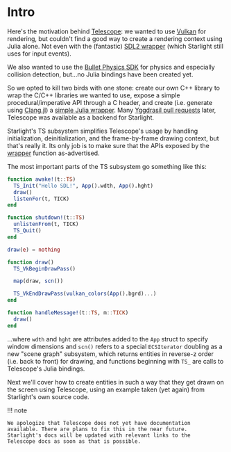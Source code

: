 # Intro

Here's the motivation behind [Telescope](https://github.com/jhigginbotham64/Telescope): we wanted to use [Vulkan](https://www.vulkan.org/) for rendering, but couldn't find a good way to create a rendering context using Julia alone. Not even with the (fantastic) [SDL2 wrapper](https://github.com/JuliaMultimedia/SimpleDirectMediaLayer.jl) (which Starlight still uses for input events).

We also wanted to use the [Bullet Physics SDK](https://pybullet.org/wordpress/) for physics and especially collision detection, but...no Julia bindings have been created yet.

So we opted to kill two birds with one stone: create our own C++ library to wrap the C/C++ libraries we wanted to use, expose a simple procedural/imperative API through a C header, and create (i.e. generate using [Clang.jl](https://github.com/JuliaInterop/Clang.jl)) a [simple Julia wrapper](https://github.com/jhigginbotham64/Telescope.jl). Many [Yggdrasil pull requests](https://github.com/JuliaPackaging/Yggdrasil/pulls?q=is%3Apr+author%3Ajhigginbotham64+) later, Telescope was available as a backend for Starlight.

Starlight's TS subsystem simplifies Telescope's usage by handling initialization, deinitialization, and the frame-by-frame drawing context, but that's really it. Its only job is to make sure that the APIs exposed by the [wrapper](https://github.com/jhigginbotham64/Telescope.jl) function as-advertised.

The most important parts of the TS subsystem go something like this:

```julia
function awake!(t::TS)
  TS_Init("Hello SDL!", App().wdth, App().hght)
  draw()
  listenFor(t, TICK)
end

function shutdown!(t::TS) 
  unlistenFrom(t, TICK)
  TS_Quit()
end

draw(e) = nothing

function draw()
  TS_VkBeginDrawPass()

  map(draw, scn())

  TS_VkEndDrawPass(vulkan_colors(App().bgrd)...)
end

function handleMessage!(t::TS, m::TICK)
  draw()
end
```

...where `wdth` and `hght` are attributes added to the `App` struct to specify window dimensions and `scn()` refers to a special `ECSIterator` doubling as a new "scene graph" subsystem, which returns entities in reverse-z order (i.e. back to front) for drawing, and functions beginning with `TS_` are calls to Telescope's Julia bindings.

Next we'll cover how to create entities in such a way that they get drawn on the screen using Telescope, using an example taken (yet again) from Starlight's own source code.

!!! note

    We apologize that Telescope does not yet have documentation 
    available. There are plans to fix this in the near future. 
    Starlight's docs will be updated with relevant links to the 
    Telescope docs as soon as that is possible.